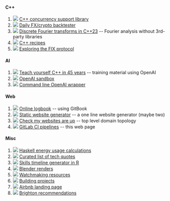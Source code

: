 #### C++

1. [![](https://gitlab.com/germs-dev/concurrency-support-library/badges/main/pipeline.svg)](https://gitlab.com/germs-dev/concurrency-support-library/-/pipelines/latest) [C++ concurrency support library](https://threads.cpp.run/)
1. [![](https://gitlab.com/germs-dev/bt/badges/main/pipeline.svg)](https://gitlab.com/germs-dev/bt/-/pipelines/) [Daily FX/crypto backtester](https://cpp.run/)
1. [![](https://gitlab.com/germs-dev/dft/badges/main/pipeline.svg)](https://gitlab.com/germs-dev/dft/-/pipelines/latest) [Discrete Fourier transforms in C++23](https://dft.germs.dev/) -- Fourier analysis without 3rd-party libraries
1. [![](https://gitlab.com/germs-dev/cpp/badges/main/pipeline.svg)](https://gitlab.com/germs-dev/cpp/-/pipelines/latest) [C++ recipes](https://cpp.turpin.dev/)
1. [![](https://gitlab.com/germs-dev/fix/badges/main/pipeline.svg)](https://gitlab.com/germs-dev/fix/pipelines/latest) [Exploring the FIX protocol](https://fix.germs.dev)

#### AI

1. [![](https://gitlab.com/germs-dev/cs/badges/main/pipeline.svg)](https://gitlab.com/germs-dev/cs/-/pipelines/) [Teach yourself C++ in 45 years](https://turpin.dev/) -- training material using OpenAI
1. [![](https://gitlab.com/germs-dev/openai/badges/main/pipeline.svg)](https://gitlab.com/germs-dev/openai/-/pipelines/latest) [OpenAI sandbox](https://openai.germs.dev/)
1. [![](https://gitlab.com/germs-dev/scripts/badges/main/pipeline.svg)](https://gitlab.com/germs-dev/scripts/-/pipelines/latest) [Command line OpenAI wrapper](https://turpin.cloud/)

#### Web

1. [![](https://gitlab.com/germs-dev/deanturpin/badges/main/pipeline.svg)](https://gitlab.com/germs-dev/deanturpin/-/pipelines/latest) [Online logbook](https://turpin.one/) -- using GitBook 
1. [![](https://gitlab.com/germs-dev/webmeup/badges/main/pipeline.svg)](https://gitlab.com/germs-dev/webmeup/-/pipelines/latest) [Static website generator](https://turpin.cloud/#static-website-generator) -- a one line website generator (maybe two)
1. [![](https://gitlab.com/germs-dev/tracehost/badges/main/pipeline.svg)](https://gitlab.com/germs-dev/tracehost/-/pipelines/latest) [Check my websites are up](https://germs.dev/) -- top level domain topology
1. [![](https://gitlab.com/germs-dev/pipelines/badges/main/pipeline.svg)](https://gitlab.com/germs-dev/pipelines/-/pipelines/latest) [GitLab CI pipelines](https://deanturp.in/) -- this web page

#### Misc

1. [![](https://gitlab.com/germs-dev/energy/badges/main/pipeline.svg)](https://gitlab.com/germs-dev/energy/-/pipelines/latest) [Haskell energy usage calculations](https://energy.turpin.cloud/)
1. [![](https://gitlab.com/germs-dev/quotations/badges/main/pipeline.svg)](https://gitlab.com/germs-dev/quotations/-/pipelines/latest) [Curated list of tech quotes](https://quotations.germs.dev/)
1. [![](https://gitlab.com/germs-dev/skills/badges/main/pipeline.svg)](https://gitlab.com/germs-dev/skills/-/pipelines/latest) [Skills timeline generator in R](https://skills.turpin.dev/)
1. [![](https://gitlab.com/germs-dev/render/badges/main/pipeline.svg)](https://gitlab.com/germs-dev/render/-/pipelines/latest) [Blender renders](https://render.germs.dev/)
1. [![](https://gitlab.com/germs-dev/pbwc/badges/main/pipeline.svg)](https://gitlab.com/germs-dev/pbwc/-/pipelines/latest) [Watchmaking resources](https://watch.turpin.one/)
1. [![](https://gitlab.com/deanturpin/idrawhouses/badges/main/pipeline.svg)](https://gitlab.com/deanturpin/idrawhouses/-/pipelines/latest) [Building projects](https://build.sima.one/)
1. [![](https://gitlab.com/germs-dev/mews-one/badges/main/pipeline.svg)](https://gitlab.com/germs-dev/mews-one/-/pipelines/latest) [Airbnb landing page](https://mews.one/)
1. [![](https://gitlab.com/germs-dev/brighton/badges/main/pipeline.svg)](https://gitlab.com/germs-dev/brighton/-/pipelines/latest) [Brighton recommendations](https://sima.one/)

